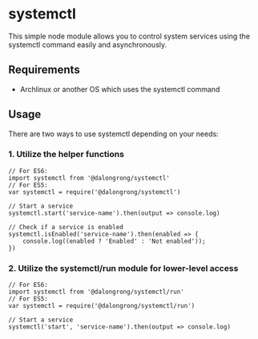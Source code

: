 # systemctl

This simple node module allows you to control system services using the systemctl command easily and asynchronously.

## Requirements

- Archlinux or another OS which uses the systemctl command

## Usage

There are two ways to use systemctl depending on your needs:

### 1. Utilize the helper functions
```
// For ES6:
import systemctl from '@dalongrong/systemctl'
// For ES5:
var systemctl = require('@dalongrong/systemctl')

// Start a service
systemctl.start('service-name').then(output => console.log)

// Check if a service is enabled
systemctl.isEnabled('service-name').then(enabled => {
    console.log((enabled ? 'Enabled' : 'Not enabled'));
})
```

### 2. Utilize the systemctl/run module for lower-level access
```
// For ES6:
import systemctl from '@dalongrong/systemctl/run'
// For ES5:
var systemctl = require('@dalongrong/systemctl/run')

// Start a service
systemctl('start', 'service-name').then(output => console.log)
```
